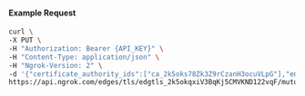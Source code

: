 <!-- Code generated for API Clients. DO NOT EDIT. -->

#### Example Request

```bash
curl \
-X PUT \
-H "Authorization: Bearer {API_KEY}" \
-H "Content-Type: application/json" \
-H "Ngrok-Version: 2" \
-d '{"certificate_authority_ids":["ca_2k5oks78Zk3Z9rCzanH3ocuVLpG"],"enabled":true}' \
https://api.ngrok.com/edges/tls/edgtls_2k5okqxiV3BqKj5CMVKND122vqF/mutual_tls
```
